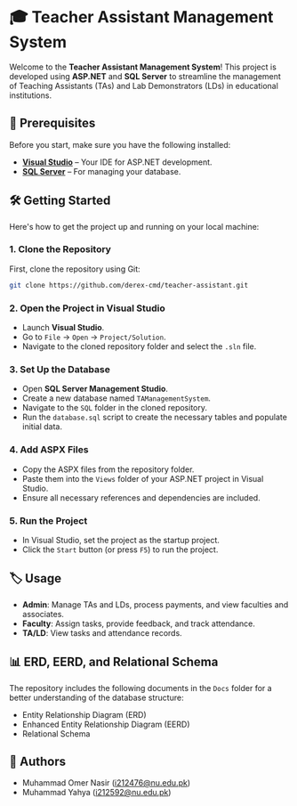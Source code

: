 # 🎓 Teacher Assistant Management System

Welcome to the **Teacher Assistant Management System**! This project is developed using **ASP.NET** and **SQL Server** to streamline the management of Teaching Assistants (TAs) and Lab Demonstrators (LDs) in educational institutions.

## 🚀 Prerequisites

Before you start, make sure you have the following installed:

- [**Visual Studio**](https://visualstudio.microsoft.com/) – Your IDE for ASP.NET development.
- [**SQL Server**](https://www.microsoft.com/en-us/sql-server/sql-server-downloads) – For managing your database.

## 🛠️ Getting Started

Here's how to get the project up and running on your local machine:

### 1. Clone the Repository

First, clone the repository using Git:

```sh
git clone https://github.com/derex-cmd/teacher-assistant.git
```
### 2. Open the Project in Visual Studio

- Launch **Visual Studio**.
- Go to `File` -> `Open` -> `Project/Solution`.
- Navigate to the cloned repository folder and select the `.sln` file.

### 3. Set Up the Database

- Open **SQL Server Management Studio**.
- Create a new database named `TAManagementSystem`.
- Navigate to the `SQL` folder in the cloned repository.
- Run the `database.sql` script to create the necessary tables and populate initial data.

### 4. Add ASPX Files

- Copy the ASPX files from the repository folder.
- Paste them into the `Views` folder of your ASP.NET project in Visual Studio.
- Ensure all necessary references and dependencies are included.

### 5. Run the Project

- In Visual Studio, set the project as the startup project.
- Click the `Start` button (or press `F5`) to run the project.

## 🏷️ Usage

- **Admin**: Manage TAs and LDs, process payments, and view faculties and associates.
- **Faculty**: Assign tasks, provide feedback, and track attendance.
- **TA/LD**: View tasks and attendance records.

## 📊 ERD, EERD, and Relational Schema

The repository includes the following documents in the `Docs` folder for a better understanding of the database structure:

- Entity Relationship Diagram (ERD)
- Enhanced Entity Relationship Diagram (EERD)
- Relational Schema

## 📝 Authors

- Muhammad Omer Nasir (i212476@nu.edu.pk)
- Muhammad Yahya (i212592@nu.edu.pk)
